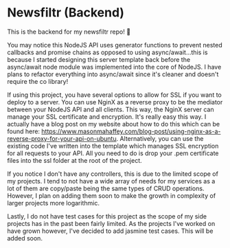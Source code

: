 # Newsfiltr (Backend)

This is the backend for my newsfiltr repo! 🤪

You may notice this NodeJS API uses generator functions to prevent nested callbacks and promise chains as opposed to using async/await...this is because I started designing this server template back before the async/await node module was implemented into the core of NodeJS. I have plans to refactor everything into async/await since it's cleaner and doesn't require the co library! 

If using this project, you have several options to allow for SSL if you want to deploy to a server. You can use NginX as a reverse proxy to be the mediator between your NodeJS API and all clients. This way, the NginX server can manage your SSL certificate and encryption. It's really easy this way. I actually have a blog post on my website about how to do this which can be found here: https://www.masonmahaffey.com/blog-post/using-nginx-as-a-reverse-proxy-for-your-api-on-ubuntu. Alternatively, you can use the existing code I've written into the template which manages SSL encryption for all requests to your API. All you need to do is drop your .pem certificate files into the ssl folder at the root of the project.

If you notice I don't have any controllers, this is due to the limited scope of my projects. I tend to not have a wide array of needs for my services as a lot of them are copy/paste being the same types of CRUD operations. However, I plan on adding them soon to make the growth in complexity of larger projects more logarithmic.

Lastly, I do not have test cases for this project as the scope of my side projects has in the past been fairly limited. As the projects I've worked on have grown however, I've decided to add jasmine test cases. This will be added soon.

